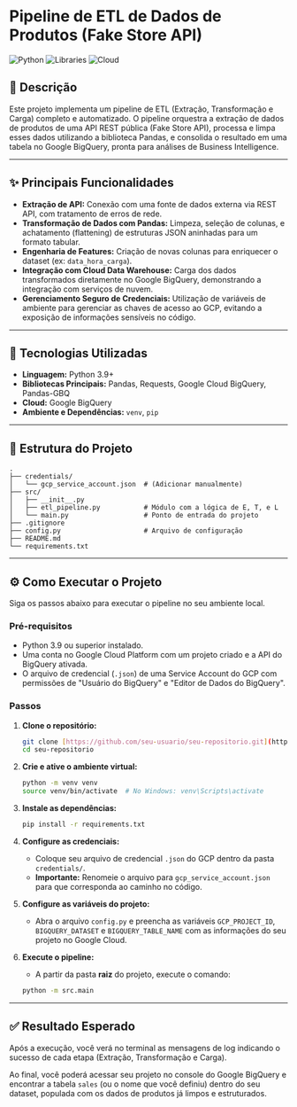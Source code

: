 # Pipeline de ETL de Dados de Produtos (Fake Store API)

![Python](https://img.shields.io/badge/Python-3.9%2B-blue.svg)
![Libraries](https://img.shields.io/badge/Libraries-Pandas%20%7C%20Requests-orange.svg)
![Cloud](https://img.shields.io/badge/Cloud-Google%20BigQuery-red.svg)

## 📖 Descrição

Este projeto implementa um pipeline de ETL (Extração, Transformação e Carga) completo e automatizado. O pipeline orquestra a extração de dados de produtos de uma API REST pública (Fake Store API), processa e limpa esses dados utilizando a biblioteca Pandas, e consolida o resultado em uma tabela no Google BigQuery, pronta para análises de Business Intelligence.

---

## ✨ Principais Funcionalidades

* **Extração de API:** Conexão com uma fonte de dados externa via REST API, com tratamento de erros de rede.
* **Transformação de Dados com Pandas:** Limpeza, seleção de colunas, e achatamento (flattening) de estruturas JSON aninhadas para um formato tabular.
* **Engenharia de Features:** Criação de novas colunas para enriquecer o dataset (ex: `data_hora_carga`).
* **Integração com Cloud Data Warehouse:** Carga dos dados transformados diretamente no Google BigQuery, demonstrando a integração com serviços de nuvem.
* **Gerenciamento Seguro de Credenciais:** Utilização de variáveis de ambiente para gerenciar as chaves de acesso ao GCP, evitando a exposição de informações sensíveis no código.

---

## 🚀 Tecnologias Utilizadas

* **Linguagem:** Python 3.9+
* **Bibliotecas Principais:** Pandas, Requests, Google Cloud BigQuery, Pandas-GBQ
* **Cloud:** Google BigQuery
* **Ambiente e Dependências:** `venv`, `pip`

---

## 📁 Estrutura do Projeto

```
.
├── credentials/
│   └── gcp_service_account.json  # (Adicionar manualmente)
├── src/
│   ├── __init__.py
│   ├── etl_pipeline.py           # Módulo com a lógica de E, T, e L
│   └── main.py                   # Ponto de entrada do projeto
├── .gitignore
├── config.py                     # Arquivo de configuração
├── README.md
└── requirements.txt
```

---

## ⚙️ Como Executar o Projeto

Siga os passos abaixo para executar o pipeline no seu ambiente local.

### Pré-requisitos
* Python 3.9 ou superior instalado.
* Uma conta no Google Cloud Platform com um projeto criado e a API do BigQuery ativada.
* O arquivo de credencial (`.json`) de uma Service Account do GCP com permissões de "Usuário do BigQuery" e "Editor de Dados do BigQuery".

### Passos

1.  **Clone o repositório:**
    ```bash
    git clone [https://github.com/seu-usuario/seu-repositorio.git](https://github.com/seu-usuario/seu-repositorio.git)
    cd seu-repositorio
    ```

2.  **Crie e ative o ambiente virtual:**
    ```bash
    python -m venv venv
    source venv/bin/activate  # No Windows: venv\Scripts\activate
    ```

3.  **Instale as dependências:**
    ```bash
    pip install -r requirements.txt
    ```

4.  **Configure as credenciais:**
    * Coloque seu arquivo de credencial `.json` do GCP dentro da pasta `credentials/`.
    * **Importante:** Renomeie o arquivo para `gcp_service_account.json` para que corresponda ao caminho no código.

5.  **Configure as variáveis do projeto:**
    * Abra o arquivo `config.py` e preencha as variáveis `GCP_PROJECT_ID`, `BIGQUERY_DATASET` e `BIGQUERY_TABLE_NAME` com as informações do seu projeto no Google Cloud.

6.  **Execute o pipeline:**
    * A partir da pasta **raiz** do projeto, execute o comando:
    ```bash
    python -m src.main
    ```

---

## ✅ Resultado Esperado

Após a execução, você verá no terminal as mensagens de log indicando o sucesso de cada etapa (Extração, Transformação e Carga).

Ao final, você poderá acessar seu projeto no console do Google BigQuery e encontrar a tabela `sales` (ou o nome que você definiu) dentro do seu dataset, populada com os dados de produtos já limpos e estruturados.
